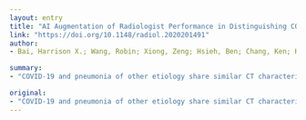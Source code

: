 ```yaml
---
layout: entry
title: "AI Augmentation of Radiologist Performance in Distinguishing COVID-19 from Pneumonia of Other Etiology on Chest CT"
link: "https://doi.org/10.1148/radiol.2020201491"
author:
- Bai, Harrison X.; Wang, Robin; Xiong, Zeng; Hsieh, Ben; Chang, Ken; Halsey, Kasey; Tran, Thi My Linh; Choi, Ji Whae; Wang, Dong-Cui; Shi, Lin-Bo; Mei, Ji; Jiang, Xiao-Long; Pan, Ian; Zeng, Qiu-Hua; Hu, Ping-Feng; Li, Yi-Hui; Fu, Fei-Xian; Huang, Raymond Y.; Sebro, Ronnie; Yu, Qi-Zhi; Atalay, Michael K.; Liao, Wei-Hua

summary:
- "COVID-19 and pneumonia of other etiology share similar CT characteristics. Methods 521 patients with positive RT-PCR were retrospectively identified from ten hospitals from January 2020 to April 2020. 665 patients with non-COVID19 pneumonia and definite evidence of pneumonia on chest CT were retroactively selected from three hospitals between 2017 and 2019."

original:
- "COVID-19 and pneumonia of other etiology share similar CT characteristics, contributing to the challenges in differentiating them with high accuracy. Purpose To establish and evaluate an artificial intelligence (AI) system in differentiating COVID-19 and other pneumonia on chest CT and assess radiologist performance without and with AI assistance. Methods 521 patients with positive RT-PCR for COVID-19 and abnormal chest CT findings were retrospectively identified from ten hospitals from January 2020 to April 2020. 665 patients with non-COVID-19 pneumonia and definite evidence of pneumonia on chest CT were retrospectively selected from three hospitals between 2017 and 2019. To classify COVID-19 versus other pneumonia for each patient, abnormal CT slices were input into the EfficientNet B4 deep neural network architecture after lung segmentation, followed by two-layer fully-connected neural network to pool slices together. Our final cohort of 1,186 patients (132,583 CT slices) was divided into training, validation and test sets in a 7:2:1 and equal ratio. Independent testing was performed by evaluating model performance on separate hospitals. Studies were blindly reviewed by six radiologists without and then with AI assistance. Results Our final model achieved a test accuracy of 96% (95% CI: 90-98%), sensitivity 95% (95% CI: 83-100%) and specificity of 96% (95% CI: 88-99%) with Receiver Operating Characteristic (ROC) AUC of 0.95 and Precision-Recall (PR) AUC of 0.90. On independent testing, our model achieved an accuracy of 87% (95% CI: 82-90%), sensitivity of 89% (95% CI: 81-94%) and specificity of 86% (95% CI: 80-90%) with ROC AUC of 0.90 and PR AUC of 0.87. Assisted by the models' probabilities, the radiologists achieved a higher average test accuracy (90% vs. 85%, Delta=5, p<0.001), sensitivity (88% vs. 79%, Delta=9, p<0.001) and specificity (91% vs. 88%, Delta=3, p=0.001). Conclusion AI assistance improved radiologists' performance in distinguishing COVID-19 from non-COVID-19 pneumonia on chest CT."
---
```


